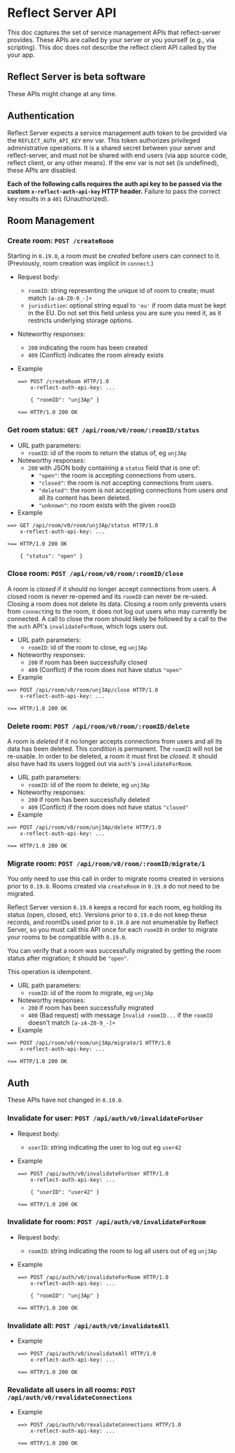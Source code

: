 # Reflect Server API

This doc captures the set of service management APIs that reflect-server provides. These APIs are called by your server or you yourself (e.g., via scripting). This doc does not describe the reflect client API called by the your app.

## Reflect Server is beta software

These APIs might change at any time.

## Authentication

Reflect Server expects a service management auth token to be provided via the `REFLECT_AUTH_API_KEY` env var. This token authorizes privileged administrative operations. It is a shared secret between your server and reflect-server, and must not be shared with end users (via app source code, reflect client, or any other means). If the env var is not set (is undefined), these APIs are disabled.

**Each of the following calls requires the auth api key to be passed via the custom `x-reflect-auth-api-key` HTTP header.** Failure to pass the correct key results in a `401` (Unauthorized).

## Room Management

### <a name="create-room"></a>Create room: `POST /createRoom`

Starting in `0.19.0`, a room must be _created_ before users can connect to it. (Previously, room creation was implicit in `connect`.)

- Request body:
  - `roomID`: string representing the unique id of room to create; must match `[a-zA-Z0-9_-]+`
  - `jurisdiction`: optional string equal to `'eu'` if room data must be kept in the EU. Do not set this field unless you are sure you need it, as it restricts underlying storage options.
- Noteworthy responses:
  - `200` indicating the room has been created
  - `409` (Conflict) indicates the room already exists
- Example

  ```
  ==> POST /createRoom HTTP/1.0
      x-reflect-auth-api-key: ...

      { "roomID": "unj3Ap" }

  <== HTTP/1.0 200 OK
  ```

### <a name="get-room-status"></a>Get room status: `GET /api/room/v0/room/:roomID/status`

- URL path parameters:
  - `roomID`: id of the room to return the status of, eg `unj3Ap`
- Noteworthy responses:
  - `200` with JSON body containing a `status` field that is one of:
    - `"open"`: the room is accepting connections from users.
    - `"closed"`: the room is not accepting connections from users.
    - `"deleted"`: the room is not accepting connections from users _and_ all its content has been deleted.
    - `"unknown"`: no room exists with the given `roomID`
- Example

```
==> GET /api/room/v0/room/unj3Ap/status HTTP/1.0
    x-reflect-auth-api-key: ...

<== HTTP/1.0 200 OK

    { "status": "open" }
```

### <a name="close-room"></a>Close room: `POST /api/room/v0/room/:roomID/close`

A room is _closed_ if it should no longer accept connections from users. A closed room is never re-opened and its `roomID` can never be re-used. Closing a room does not delete its data. Closing a room only prevents users from `connect`ing to the room, it does not log out users who may currently be connected. A call to close the room should likely be followed by a call to the the `auth` API's `invalidateForRoom`, which logs users out.

- URL path parameters:
  - `roomID`: id of the room to close, eg `unj3Ap`
- Noteworthy responses:
  - `200` if room has been successfully closed
  - `409` (Conflict) if the room does not have status `"open"`
- Example

```
==> POST /api/room/v0/room/unj3Ap/close HTTP/1.0
    x-reflect-auth-api-key: ...

<== HTTP/1.0 200 OK

```

### <a name="delete-room"></a>Delete room: `POST /api/room/v0/room/:roomID/delete`

A room is _deleted_ if it no longer accepts connections from users and all its data has been deleted. This condition is permanent. The `roomID` will not be re-usable. In order to be deleted, a room it must first be _closed_. It should also have had its users logged out via `auth`'s `invalidateForRoom`.

- URL path parameters:
  - `roomID`: id of the room to delete, eg `unj3Ap`
- Noteworthy responses:
  - `200` if room has been successfully deleted
  - `409` (Conflict) if the room does not have status `"closed"`
- Example

```
==> POST /api/room/v0/room/unj3Ap/delete HTTP/1.0
    x-reflect-auth-api-key: ...

<== HTTP/1.0 200 OK

```

### <a name="migrate-room"></a>Migrate room: `POST /api/room/v0/room/:roomID/migrate/1`

You only need to use this call in order to migrate rooms created in versions prior to `0.19.0`. Rooms created via `createRoom` in `0.19.0` do not need to be migrated.

Reflect Server version `0.19.0` keeps a record for each room, eg holding its status (open, closed, etc). Versions prior to `0.19.0` do not keep these records, and roomIDs used prior to `0.19.0` are not enumerable by Reflect Server, so you must call this API once for each `roomID` in order to migrate your rooms to be compatible with `0.19.0`.

You can verify that a room was successfully migrated by getting the room status after migration; it should be `"open"`.

This operation is idempotent.

- URL path parameters:
  - `roomID`: id of the room to migrate, eg `unj3Ap`
- Noteworthy responses:
  - `200` if room has been successfully migrated
  - `400` (Bad request) with message `Invalid roomID...` if the `roomID` doesn't match `[a-zA-Z0-9_-]+`
- Example

```
==> POST /api/room/v0/room/unj3Ap/migrate/1 HTTP/1.0
    x-reflect-auth-api-key: ...

<== HTTP/1.0 200 OK

```

## Auth

These APIs have not changed in `0.19.0`.

### Invalidate for user: `POST /api/auth/v0/invalidateForUser`

- Request body:
  - `userID`: string indicating the user to log out eg `user42`
- Example

  ```
  ==> POST /api/auth/v0/invalidateForUser HTTP/1.0
      x-reflect-auth-api-key: ...

      { "userID": "user42" }

  <== HTTP/1.0 200 OK

  ```

### <a name="invalidateForRoom"></a>Invalidate for room: `POST /api/auth/v0/invalidateForRoom`

- Request body:
  - `roomID`: string indicating the room to log all users out of eg `unj3Ap`
- Example

  ```
  ==> POST /api/auth/v0/invalidateForRoom HTTP/1.0
      x-reflect-auth-api-key: ...

      { "roomID": "unj3Ap" }

  <== HTTP/1.0 200 OK

  ```

### Invalidate all: `POST /api/auth/v0/invalidateAll`

- Example

  ```
  ==> POST /api/auth/v0/invalidateAll HTTP/1.0
      x-reflect-auth-api-key: ...

  <== HTTP/1.0 200 OK

  ```

### Revalidate all users in all rooms: `POST /api/auth/v0/revalidateConnections`

- Example

  ```
  ==> POST /api/auth/v0/revalidateConnections HTTP/1.0
      x-reflect-auth-api-key: ...

  <== HTTP/1.0 200 OK

  ```

